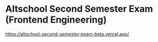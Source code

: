 # Altschool Second Semester Exam (Frontend Engineering)

https://altschool-second-semester-exam-beta.vercel.app/
